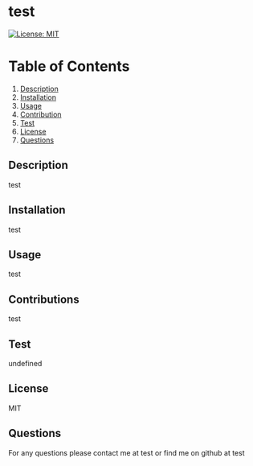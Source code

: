 # test
  [![License: MIT](https://img.shields.io/badge/License-MIT-yellow.svg)](https://opensource.org/licenses/MIT)
  # Table of Contents
1. [Description](#description)
2. [Installation](#installation)
3. [Usage](#usage)
4. [Contribution](#contribution)
5. [Test](#test)
6. [License](#license)
7. [Questions](#questions)

## Description 
test

## Installation 
test

## Usage 
test

## Contributions 
test

## Test
undefined

## License
MIT

## Questions
For any questions please contact me at test or find me on github at test

